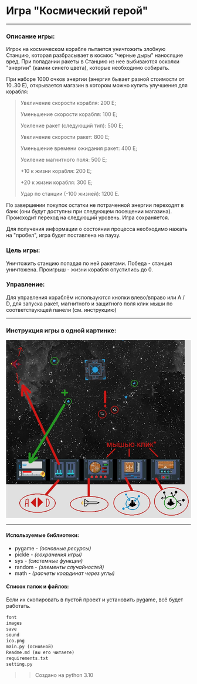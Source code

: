# Игра "Космический герой"
___

### Описание игры:
Игрок на космическом корабле пытается уничтожить злобную Станцию, 
которая разбрасывает в космос "черные дыры" наносящие вред. 
При попадании ракеты в Станцию из нее выбиваются осколки "энергии"
(камни синего цвета), которые необходимо собирать. 

При наборе 1000 очков энергии (энергия бывает разной стоимости от 10..30 Е),
открывается магазин в котором можно купить улучшения для корабля:
> Увеличение скорости корабля: 200 Е; 
>
> Уменьшение скорости корабля: 100 Е;
>
> Усиление ракет (следующий тип): 500 Е;
>
> Увеличение скорости ракет: 800 Е;
> 
> Уменьшение времени ожидания ракет: 400 Е;
> 
> Усиление магнитного поля: 500 Е;
> 
> +10 к жизни корабля: 200 Е;
> 
> +20 к жизни корабля: 300 Е;
> 
> Удар по станции (-100 жизней): 1200 Е.

По завершении покупок остатки не потраченной энергии переходят в банк
(они будут доступны при следующем посещении магазина). Происходит переход
на следующий уровень. Игра сохраняется.

Для получения информации о состоянии процесса необходимо нажать на "пробел",
игра будет поставлена на паузу.

### Цель игры:
Уничтожить станцию попадая по ней ракетами. Победа - станция уничтожена.
Проигрыш - жизни корабля опустились до 0.

### Управление:
Для управления кораблём используются кнопки влево/вправо или A / D, 
для запуска ракет, магнитного и защитного поля клик мыши по соответствующей
панели (см. инструкцию)  
___

### Инструкция игры в одной картинке:
![Rules](images/Rules.jpeg)

___

#### Используемые библиотеки:
+ pygame - *(основные ресурсы)*
+ pickle - *(сохранения игры)*
+ sys - *(системные функции)*
+ random - *(элементы случайностей)*
+ math - *(расчеты координат через углы)*

#### Список папок и файлов:
Если их скопировать в пустой проект и установить pygame, всё будет работать.
```
font
images
save
sound
ico.png
main.py (основной)
Readme.md (вы его читаете)
requirements.txt
setting.py
```
>> Создано на python 3.10


 
